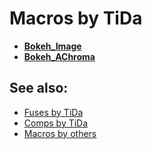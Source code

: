 
# Macros by TiDa

- **[Bokeh_Image](Bokeh_Image.md)**
- **[Bokeh_AChroma](Bokeh_AChroma.md)**

## See also:

- [Fuses by TiDa](../../Fuses/tida/README.md)
- [Comps by TiDa](../../Comp/tida/README.md)
- [Macros by others](..//README.md)

